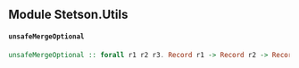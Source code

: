 ## Module Stetson.Utils

#### `unsafeMergeOptional`

``` purescript
unsafeMergeOptional :: forall r1 r2 r3. Record r1 -> Record r2 -> Record r3
```


